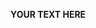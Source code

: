 <!--
Please tell us which fish version you are using by executing the following:

  fish --version
  echo $version

Please tell us which operating system and terminal you are using. The output of `uname -a` and `echo $TERM` may be helpful in this regard although other commands might be relevant in your specific situation.

Please tell us if you tried fish without third-party customizations by executing this command and whether it affected the behavior you are reporting:

  sh -c 'env HOME=$(mktemp -d) XDG_CONFIG_HOME= fish'

Tell us how to reproduce the problem. Including an asciinema.org recording is useful for problems that involve the visual display of fish output such as its prompt.
-->

**YOUR TEXT HERE**
